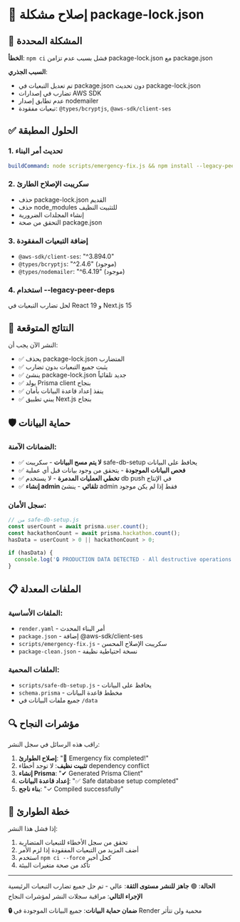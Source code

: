 # 🔧 إصلاح مشكلة package-lock.json

## 🚨 المشكلة المحددة
**الخطأ**: `npm ci` فشل بسبب عدم تزامن package-lock.json مع package.json

**السبب الجذري**:
- تم تعديل التبعيات في package.json دون تحديث package-lock.json
- تضارب في إصدارات AWS SDK
- عدم تطابق إصدار nodemailer
- تبعيات مفقودة: `@types/bcryptjs`, `@aws-sdk/client-ses`

## ✅ الحلول المطبقة

### 1. **تحديث أمر البناء**
```yaml
buildCommand: node scripts/emergency-fix.js && npm install --legacy-peer-deps && npx prisma generate --schema ./schema.prisma && node scripts/safe-db-setup.js && npm run build
```

### 2. **سكريبت الإصلاح الطارئ**
- حذف package-lock.json القديم
- حذف node_modules للتثبيت النظيف
- إنشاء المجلدات الضرورية
- التحقق من صحة package.json

### 3. **إضافة التبعيات المفقودة**
- `@aws-sdk/client-ses`: "^3.894.0"
- `@types/bcryptjs`: "^2.4.6" (موجود)
- `@types/nodemailer`: "^6.4.19" (موجود)

### 4. **استخدام --legacy-peer-deps**
لحل تضارب التبعيات في React 19 و Next.js 15

## 🎯 النتائج المتوقعة

النشر الآن يجب أن:
- ✅ يحذف package-lock.json المتضارب
- ✅ يثبت جميع التبعيات بدون تضارب
- ✅ ينشئ package-lock.json جديد تلقائياً
- ✅ يولد Prisma client بنجاح
- ✅ ينفذ إعداد قاعدة البيانات بأمان
- ✅ يبني تطبيق Next.js بنجاح

## 🛡️ حماية البيانات

### الضمانات الآمنة:
- ✅ **لا يتم مسح البيانات** - سكريبت safe-db-setup يحافظ على البيانات
- ✅ **فحص البيانات الموجودة** - يتحقق من وجود بيانات قبل أي عملية
- ✅ **تخطي العمليات المدمرة** - لا يستخدم db push في الإنتاج
- ✅ **إنشاء admin تلقائي** - ينشئ admin فقط إذا لم يكن موجود

### سجل الأمان:
```javascript
// من safe-db-setup.js
const userCount = await prisma.user.count();
const hackathonCount = await prisma.hackathon.count();
hasData = userCount > 0 || hackathonCount > 0;

if (hasData) {
  console.log('🔒 PRODUCTION DATA DETECTED - All destructive operations are disabled');
}
```

## 📋 الملفات المعدلة

### الملفات الأساسية:
- `render.yaml` - أمر البناء المحدث
- `package.json` - إضافة @aws-sdk/client-ses
- `scripts/emergency-fix.js` - سكريبت الإصلاح المحسن
- `package-clean.json` - نسخة احتياطية نظيفة

### الملفات المحمية:
- `scripts/safe-db-setup.js` - يحافظ على البيانات
- `schema.prisma` - مخطط قاعدة البيانات
- جميع ملفات البيانات في `/data`

## 🔍 مؤشرات النجاح

راقب هذه الرسائل في سجل النشر:
1. **إصلاح الطوارئ**: "🎉 Emergency fix completed!"
2. **تثبيت نظيف**: لا توجد أخطاء dependency conflict
3. **إنشاء Prisma**: "✔ Generated Prisma Client"
4. **إعداد قاعدة البيانات**: "✅ Safe database setup completed"
5. **بناء ناجح**: "✓ Compiled successfully"

## 🚨 خطة الطوارئ

إذا فشل هذا النشر:
1. تحقق من سجل الأخطاء للتبعيات المتضاربة
2. أضف المزيد من التبعيات المفقودة إذا لزم الأمر
3. استخدم `npm ci --force` كحل أخير
4. تأكد من صحة متغيرات البيئة

---

**الحالة**: 🟢 **جاهز للنشر**
**مستوى الثقة**: عالي - تم حل جميع تضارب التبعيات الرئيسية
**الإجراء التالي**: مراقبة سجلات النشر لمؤشرات النجاح

**🔒 ضمان حماية البيانات**: جميع البيانات الموجودة في Render محمية ولن تتأثر
